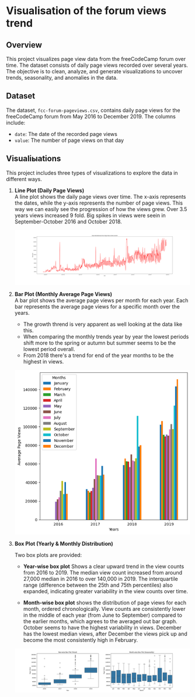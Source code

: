 # Visualisation of the forum views trend

## Overview
This project visualizes page view data from the freeCodeCamp forum over time. The dataset consists of daily page views recorded over several years. The objective is to clean, analyze, and generate visualizations to uncover trends, seasonality, and anomalies in the data.

## Dataset
The dataset, `fcc-forum-pageviews.csv`, contains daily page views for the freeCodeCamp forum from May 2016 to December 2019. The columns include:
- `date`: The date of the recorded page views
- `value`: The number of page views on that day

## Visualiыations
This project includes three types of visualizations to explore the data in different ways.

1. **Line Plot (Daily Page Views)**  
   A line plot shows the daily page views over time. The x-axis represents the dates, while the y-axis represents the number of page views. This way we can easily see the progression of how the views grew. Over 3.5 years views increased 9 fold. Big spikes in views were seein in September-October 2016 and October 2018.
   
   ![Line Plot](line_plot.png)

3. **Bar Plot (Monthly Average Page Views)**  
   A bar plot shows the average page views per month for each year. Each bar represents the average page views for a specific month over the years. 
   
   - The growth thrend is very apparent as well looking at the data like this.
   - When comparing the monthly trends year by year the lowest periods shift more to the spring or autumn but summer seems to be the lowest period overall.
   - From 2018 there's a trend for end of the year months to be the highest in views.
    
   ![Bar Plot](bar_plot.png)

5. **Box Plot (Yearly & Monthly Distribution)**
   
   Two box plots are provided:
   - **Year-wise box plot**  Shows a clear upward trend in the view counts from 2016 to 2019. The median view count increased from around 27,000 median in 2016 to over 140,000 in 2019. The interquartile range (difference between the 25th and 75th percentiles) also expanded, indicating greater variability in the view counts over time.
     
   - **Month-wise box plot** shows the distribution of page views for each month, ordered chronologically. View counts are consistently lower in the middle of each year (from June to September) compared to the earlier months, which agrees to the averaged out bar graph. October seems to have the highest variability in views. December has the lowest median views, after December the views pick up and become the most consistently high in February. 
     
   ![Box Plot](box_plot.png)

